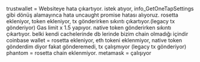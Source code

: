 trustwallet = Websiteye hata çıkartıyor. istek atıyor, info_GetOneTapSettings gibi dönüş alamayınca hata uncaught promise hatası alıyoruz. rosetta ekleniyor, token ekleniyor, tx gönderirken sıkıntı çıkartıyor.(legacy tx gönderiyor) Gas limit x 1.5 yapıyor. native token gönderirken sıkıntı çıkartıyor. belki kendi cachelerinde db lerinde bizim chain olmadığı içindir
coinbase wallet = rosetta ekleniyor, eth tokeni eklenmiyor, native token gönderdim diyor fakat gönderemedi, tx çalışmıyor (legacy tx gönderiyor)
phantom = rosetta chain eklenmiyor.
metamask = çalışıyor
